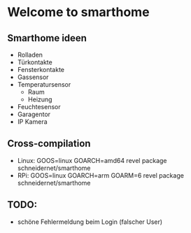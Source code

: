 # Welcome to smarthome

## Smarthome ideen
- Rolladen
- Türkontakte
- Fensterkontakte
- Gassensor
- Temperatursensor
    - Raum
    - Heizung
- Feuchtesensor
- Garagentor
- IP Kamera


## Cross-compilation

- Linux:    GOOS=linux GOARCH=amd64 revel package schneidernet/smarthome
- RPi:      GOOS=linux GOARCH=arm GOARM=6 revel package schneidernet/smarthome

## TODO:
- schöne Fehlermeldung beim Login (falscher User)